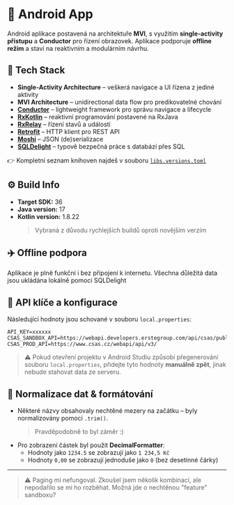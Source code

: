# 📱 Android App

Android aplikace postavená na architektuře **MVI**, s využitím **single-activity přístupu** a **Conductor** pro řízení obrazovek. Aplikace podporuje **offline režim** a staví na reaktivním a modulárním návrhu.

## 🔧 Tech Stack

- **Single-Activity Architecture** – veškerá navigace a UI řízena z jediné aktivity
- **MVI Architecture** – unidirectional data flow pro predikovatelné chování
- **[Conductor](https://github.com/bluelinelabs/Conductor)** – lightweight framework pro správu navigace a lifecycle
- **[RxKotlin](https://github.com/ReactiveX/RxKotlin)** – reaktivní programování postavené na RxJava
- **[RxRelay](https://github.com/JakeWharton/RxRelay)** – řízení stavů a událostí
- **[Retrofit](https://square.github.io/retrofit/)** – HTTP klient pro REST API
- **[Moshi](https://github.com/square/moshi)** – JSON (de)serializace
- **[SQLDelight](https://cashapp.github.io/sqldelight/)** – typově bezpečná práce s databází přes SQL

👉 Kompletní seznam knihoven najdeš v souboru [`libs.versions.toml`](./gradle/libs.versions.toml)

## ⚙️ Build Info

- **Target SDK:** 36
- **Java version:** 17
- **Kotlin version:** 1.8.22
  > Vybraná z důvodu rychlejších buildů oproti novějším verzím

## ✈️ Offline podpora

Aplikace je plně funkční i bez připojení k internetu. Všechna důležitá data jsou ukládána lokálně pomocí SQLDelight

## 🔐 API klíče a konfigurace

Následující hodnoty jsou schované v souboru `local.properties`:

```
API_KEY=xxxxxx
CSAS_SANDBOX_API=https://webapi.developers.erstegroup.com/api/csas/public/sandbox/v3/
CSAS_PROD_API=https://www.csas.cz/webapi/api/v3/
```

> ⚠️ Pokud otevření projektu v Android Studiu způsobí přegenerování souboru `local.properties`, přidejte tyto hodnoty **manuálně zpět**, jinak nebude stahovat data ze serveru.

## 🧹 Normalizace dat & formátování

- Některé názvy obsahovaly nechtěné mezery na začátku – byly normalizovány pomocí `.trim()`.
  > Pravděpodobně to byl záměr :) 
- Pro zobrazení částek byl použit **DecimalFormatter**:
    - Hodnoty jako `1234.5` se zobrazují jako `1 234,5 Kč`
    - Hodnoty `0,00` se zobrazují jednoduše jako `0` (bez desetinné čárky)

---

> ⚠️ Paging mi nefungoval. Zkoušel jsem několik kombinací, ale nepodařilo se mi ho rozběhat. Možná jde o nechtěnou "feature" sandboxu?